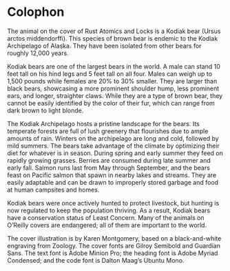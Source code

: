 # Colophon

The animal on the cover of Rust Atomics and Locks is a Kodiak bear (Ursus arctos middendorffi). This species of brown bear is endemic to the Kodiak Archipelago of Alaska. They have been isolated from other bears for roughly 12,000 years.

Kodiak bears are one of the largest bears in the world. A male can stand 10 feet tall on his hind legs and 5 feet tall on all four. Males can weigh up to 1,500 pounds while females are 20% to 30% smaller. They are larger than black bears, showcasing a more prominent shoulder hump, less prominent ears, and longer, straighter claws. While they are a type of brown bear, they cannot be easily identified by the color of their fur, which can range from dark brown to light blonde.

The Kodiak Archipelago hosts a pristine landscape for the bears. Its temperate forests are full of lush greenery that flourishes due to ample amounts of rain. Winters on the archipelago are long and cold, followed by mild summers. The bears take advantage of the climate by optimizing their diet for whatever is in season. During spring and early summer they feed on rapidly growing grasses. Berries are consumed during late summer and early fall. Salmon runs last from May through September, and the bears feast on Pacific salmon that spawn in nearby lakes and streams. They are easily adaptable and can be drawn to improperly stored garbage and food at human campsites and homes.

Kodiak bears were once actively hunted to protect livestock, but hunting is now regulated to keep the population thriving. As a result, Kodiak bears have a conservation status of Least Concern. Many of the animals on O’Reilly covers are endangered; all of them are important to the world.

The cover illustration is by Karen Montgomery, based on a black-and-white engraving from Zoology. The cover fonts are Gilroy Semibold and Guardian Sans. The text font is Adobe Minion Pro; the heading font is Adobe Myriad Condensed; and the code font is Dalton Maag’s Ubuntu Mono.